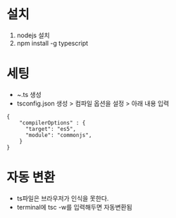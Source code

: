 # 설치

1. nodejs 설치
2. npm install -g typescript

# 세팅

- ~.ts 생성
- tsconfig.json 생성 > 컴파일 옵션을 설정 > 아래 내용 입력

```
{
    "compilerOptions" : {
      "target": "es5",
      "module": "commonjs",
    }
}
```

# 자동 변환

- ts파일은 브라우저가 인식을 못한다.
- terminal에 tsc -w를 입력해두면 자동변환됨
